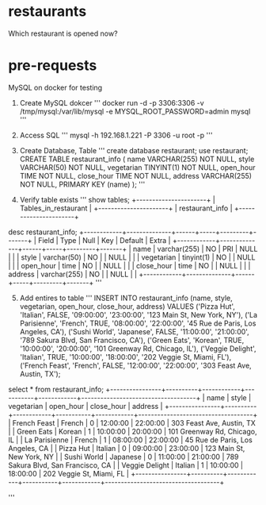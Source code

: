 # restaurants
Which restaurant is opened now?


# pre-requests
MySQL on docker for testing

1. Create MySQL dokcer
'''
docker run -d -p 3306:3306 -v /tmp/mysql:/var/lib/mysql -e MYSQL_ROOT_PASSWORD=admin mysql
'''

2. Access SQL
'''
mysql -h 192.168.1.221 -P 3306 -u root -p
'''

3. Create Database, Table
'''
create database restaurant;
use restaurant;
CREATE TABLE restaurant_info (
    name VARCHAR(255) NOT NULL,
    style VARCHAR(50) NOT NULL,
    vegetarian TINYINT(1) NOT NULL,
    open_hour TIME NOT NULL,
    close_hour TIME NOT NULL,
    address VARCHAR(255) NOT NULL,
    PRIMARY KEY (name)
);
'''

4. Verify table exists
'''
show tables;
+----------------------+
| Tables_in_restaurant |
+----------------------+
| restaurant_info      |
+----------------------+  
   
desc restaurant_info;
+------------+--------------+------+-----+---------+-------+
| Field      | Type         | Null | Key | Default | Extra |
+------------+--------------+------+-----+---------+-------+
| name       | varchar(255) | NO   | PRI | NULL    |       |
| style      | varchar(50)  | NO   |     | NULL    |       |
| vegetarian | tinyint(1)   | NO   |     | NULL    |       |
| open_hour  | time         | NO   |     | NULL    |       |
| close_hour | time         | NO   |     | NULL    |       |
| address    | varchar(255) | NO   |     | NULL    |       |
+------------+--------------+------+-----+---------+-------+
'''

5. Add entires to table
'''
INSERT INTO restaurant_info (name, style, vegetarian, open_hour, close_hour, address) VALUES
    ('Pizza Hut', 'Italian', FALSE, '09:00:00', '23:00:00', '123 Main St, New York, NY'),
    ('La Parisienne', 'French', TRUE, '08:00:00', '22:00:00', '45 Rue de Paris, Los Angeles, CA'),
    ('Sushi World', 'Japanese', FALSE, '11:00:00', '21:00:00', '789 Sakura Blvd, San Francisco, CA'),
    ('Green Eats', 'Korean', TRUE, '10:00:00', '20:00:00', '101 Greenway Rd, Chicago, IL'),
    ('Veggie Delight', 'Italian', TRUE, '10:00:00', '18:00:00', '202 Veggie St, Miami, FL'),
    ('French Feast', 'French', FALSE, '12:00:00', '22:00:00', '303 Feast Ave, Austin, TX');  

select * from restaurant_info;
+----------------+----------+------------+-----------+------------+------------------------------------+
| name           | style    | vegetarian | open_hour | close_hour | address                            |
+----------------+----------+------------+-----------+------------+------------------------------------+
| French Feast   | French   |          0 | 12:00:00  | 22:00:00   | 303 Feast Ave, Austin, TX          |
| Green Eats     | Korean   |          1 | 10:00:00  | 20:00:00   | 101 Greenway Rd, Chicago, IL       |
| La Parisienne  | French   |          1 | 08:00:00  | 22:00:00   | 45 Rue de Paris, Los Angeles, CA   |
| Pizza Hut      | Italian  |          0 | 09:00:00  | 23:00:00   | 123 Main St, New York, NY          |
| Sushi World    | Japanese |          0 | 11:00:00  | 21:00:00   | 789 Sakura Blvd, San Francisco, CA |
| Veggie Delight | Italian  |          1 | 10:00:00  | 18:00:00   | 202 Veggie St, Miami, FL           |
+----------------+----------+------------+-----------+------------+------------------------------------+  

'''
